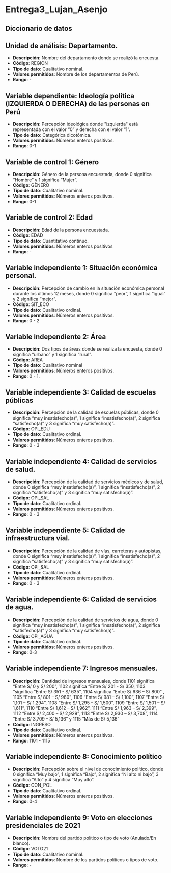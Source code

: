 # Entrega3_Lujan_Asenjo
## Diccionario de datos 

## Unidad de análisis: Departamento.
- **Descripción**: Nombre del departamento donde se realizó la encuesta.
- **Código**: REGION
- **Tipo de dato**: Cualitativo nominal.
- **Valores permitidos**: Nombre de los departamentos de Perú.
- **Rango**: -

## Variable dependiente: Ideología política (IZQUIERDA O DERECHA) de las personas en Perú
- **Descripción**: Percepción ideológica donde "izquierda" está representada con el valor “0” y derecha con el valor “1”.
- **Tipo de dato**: Categórica dicotómica.
- **Valores permitidos**: Números enteros positivos.
- **Rango**: 0-1

## Variable de control 1: Género
- **Descripción**: Género de la persona encuestada, donde 0 significa “Hombre” y 1 significa “Mujer”.
- **Código**: GENERO
- **Tipo de dato**: Cualitativo nominal.
- **Valores permitidos**: Números enteros positivos.
- **Rango**: 0-1

## Variable de control 2: Edad
- **Descripción**: Edad de la persona encuestada.
- **Código**: EDAD
- **Tipo de dato**: Cuantitativo continuo.
- **Valores permitidos**: Números enteros positivos
- **Rango**: -
  
## Variable independiente 1: Situación económica personal.
- **Descripción**: Percepción de cambio en la situación económica personal durante los últimos 12 meses, donde 0 significa “peor”, 1 significa “igual” y 2 significa “mejor”.
- **Código**: SIT_ECO
- **Tipo de dato**: Cualitativo ordinal.
- **Valores permitidos**: Números enteros positivos.
- **Rango**: 0 - 2

## Variable independiente 2: Área
- **Descripción**: Dos tipos de áreas donde se realiza la encuesta, donde 0 significa “urbano” y 1 significa “rural”.
- **Código**: AREA
- **Tipo de dato**: Cualitativo nominal
- **Valores permitidos**: Números enteros positivos.
- **Rango**: 0 - 1.

## Variable independiente 3: Calidad de escuelas públicas
- **Descripción**: Percepción de la calidad de escuelas públicas, donde 0 significa “muy insatisfecho(a)”, 1 significa “insatisfecho(a)”, 2 significa “satisfecho(a)” y 3 significa “muy satisfecho(a)”.
- **Código**: OPI_EDU
- **Tipo de dato**: Cualitativo ordinal.
- **Valores permitidos**: Números enteros positivos.
- **Rango**: 0 - 3

## Variable independiente 4: Calidad de servicios de salud.
- **Descripción**: Percepción de la calidad de servicios médicos y de salud, donde 0 significa “muy insatisfecho(a)”, 1 significa “insatisfecho(a)”, 2 significa “satisfecho(a)” y 3 significa “muy satisfecho(a)”.
- **Código**: OPI_SAL 
- **Tipo de dato**: Cualitativo ordinal.
- **Valores permitidos**: Números enteros positivos.
- **Rango**: 0 - 3

## Variable independiente 5: Calidad de infraestructura vial.
- **Descripción**: Percepción de la calidad de vías, carreteras y autopistas, donde 0 significa “muy insatisfecho(a)”, 1 significa “insatisfecho(a)”, 2 significa “satisfecho(a)” y 3 significa “muy satisfecho(a)”.
- **Código**: OPI_SAL 
- **Tipo de dato**: Cualitativo ordinal.
- **Valores permitidos**: Números enteros positivos.
- **Rango**: 0 - 3


## Variable independiente 6: Calidad de servicios de agua.
- **Descripción**: Percepción de la calidad de servicios de agua, donde 0 significa “muy insatisfecho(a)”, 1 significa “insatisfecho(a)”, 2 significa “satisfecho(a)” y 3 significa “muy satisfecho(a)”.
- **Código**: OPI_AGUA
- **Tipo de dato**: Cualitativo ordinal.
- **Valores permitidos**: Números enteros positivos.
- **Rango**: 0-3

## Variable independiente 7: Ingresos mensuales.
- **Descripción**: Cantidad de ingresos mensuales, donde 1101 significa “Entre S/ 0 y S/ 200”, 1102 significa “Entre S/ 201 - S/ 350, 1103 “significa “Entre S/ 351 - S/ 635”, 1104 significa “Entre S/ 636 – S/ 800” , 1105 “Entre S/ 801 – S/ 980”, 1106 “Entre S/ 981 – S/ 1,100”, 1107 “Entre S/ 1,101 – S/ 1,294”, 1108 “Entre S/ 1,295 – S/ 1,500”, 1109 “Entre S/ 1,501 – S/ 1,611”, 1110 “Entre S/ 1,612 – S/ 1,962”, 1111 “Entre S/ 1,963 – S/ 2,399”, 1112 “Entre S/ 2,400 – S/ 2,929”, 1113 “Entre S/ 2,930 – S/ 3,708”, 1114 “Entre S/ 3,709 – S/ 5,136” y 1115 “Más de S/ 5,136”
- **Código**: INGRESO 
- **Tipo de dato**: Cualitativo ordinal.
- **Valores permitidos**: Números enteros positivos.
- **Rango**: 1101 - 1115

## Variable independiente 8: Conocimiento político
- **Descripción**: Percepción sobre el nivel de conocimiento político, donde 0 significa “Muy bajo”, 1 significa “Bajo”, 2 significa “Ni alto ni bajo”, 3 significa “Alto” y 4 significa “Muy alto”.
- **Código**: CON_POL
- **Tipo de dato**: Cualitativo ordinal.
- **Valores permitidos**: Números enteros positivos.
- **Rango**: 0-4

## Variable independiente 9: Voto en elecciones presidenciales de 2021
- **Descripción**: Nombre del partido político o tipo de voto (Anulado/En blanco).
- **Código**: VOTO21
- **Tipo de dato**: Cualitativo nominal.
- **Valores permitidos**: Nombre de los partidos políticos o tipos de voto.
- **Rango**: - 



